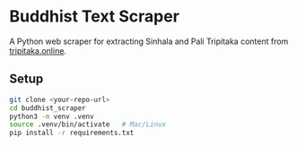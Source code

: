 # Buddhist Text Scraper

A Python web scraper for extracting Sinhala and Pali Tripitaka content from [tripitaka.online](https://tripitaka.online/).

## Setup
```bash
git clone <your-repo-url>
cd buddhist_scraper
python3 -m venv .venv
source .venv/bin/activate   # Mac/Linux
pip install -r requirements.txt
